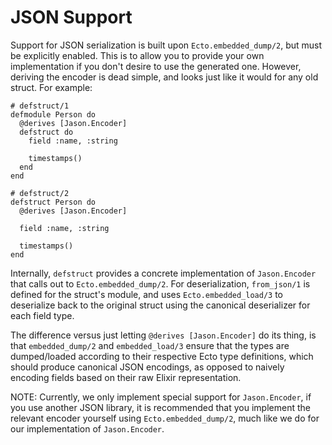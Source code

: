 # JSON Support

Support for JSON serialization is built upon `Ecto.embedded_dump/2`, but must be explicitly enabled. This is to allow
you to provide your own implementation if you don't desire to use the generated one. However, deriving the
encoder is dead simple, and looks just like it would for any old struct. For example:

    # defstruct/1
    defmodule Person do
      @derives [Jason.Encoder]
      defstruct do
        field :name, :string

        timestamps()
      end
    end

    # defstruct/2
    defstruct Person do
      @derives [Jason.Encoder]

      field :name, :string

      timestamps()
    end

Internally, `defstruct` provides a concrete implementation of `Jason.Encoder` that calls out to `Ecto.embedded_dump/2`.
For deserialization, `from_json/1` is defined for the struct's module, and uses `Ecto.embedded_load/3` to deserialize 
back to the original struct using the canonical deserializer for each field type.

The difference versus just letting `@derives [Jason.Encoder]` do its thing, is that `embedded_dump/2` and `embedded_load/3`
ensure that the types are dumped/loaded according to their respective Ecto type definitions, which should produce canonical
JSON encodings, as opposed to naively encoding fields based on their raw Elixir representation.

NOTE: Currently, we only implement special support for `Jason.Encoder`, if you use another JSON library, it
is recommended that you implement the relevant encoder yourself using `Ecto.embedded_dump/2`, much like we do
for our implementation of `Jason.Encoder`.
